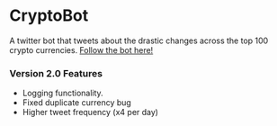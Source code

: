 # CryptoBot
A twitter bot that tweets about the drastic changes across the top 100 crypto currencies.
<a href="https://twitter.com/bot_coles">Follow the bot here!</a>
<h3> Version 2.0 Features </h3>
  <ul>
    <li>Logging functionality. </li>
    <li>Fixed duplicate currency bug</li>
    <li>Higher tweet frequency (x4 per day)</li>
  </ul>
